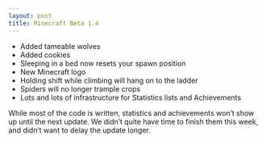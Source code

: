 ```yaml
---
layout: post
title: Minecraft Beta 1.4
---
```


* Added tameable wolves<br>
* Added cookies<br>
* Sleeping in a bed now resets your spawn position<br>
* New Minecraft logo<br>
* Holding shift while climbing will hang on to the ladder<br>
* Spiders will no longer trample crops<br>
* Lots and lots of infrastructure for Statistics lists and Achievements<br>

While most of the code is written, statistics and achievements won’t show up until the next update. We didn’t quite have
time to finish them this week, and didn’t want to delay the update longer.
